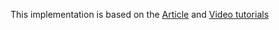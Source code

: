 This implementation is based on the [Article](http://karpathy.github.io/2016/05/31/rl/) and [Video tutorials](https://www.youtube.com/watch?v=NFo9v_yKQXA&list=PLzvYlJMoZ02Dxtwe-MmH4nOB5jYlMGBjr)
